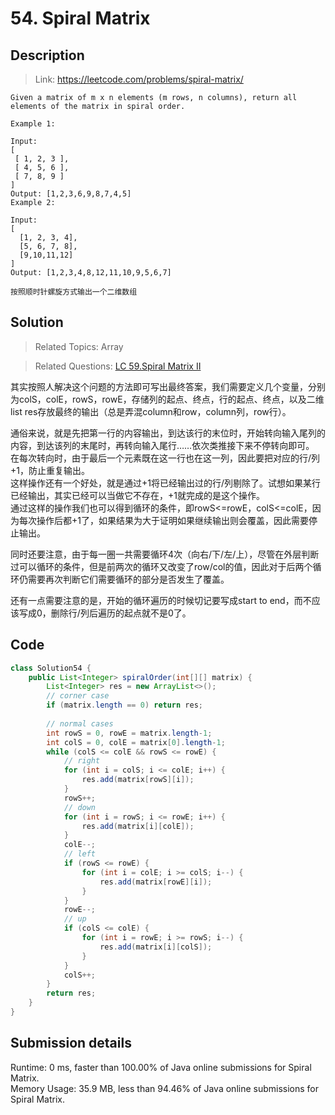 # 54. Spiral Matrix

## Description

> Link: https://leetcode.com/problems/spiral-matrix/

```
Given a matrix of m x n elements (m rows, n columns), return all elements of the matrix in spiral order.

Example 1:

Input:
[
 [ 1, 2, 3 ],
 [ 4, 5, 6 ],
 [ 7, 8, 9 ]
]
Output: [1,2,3,6,9,8,7,4,5]
Example 2:

Input:
[
  [1, 2, 3, 4],
  [5, 6, 7, 8],
  [9,10,11,12]
]
Output: [1,2,3,4,8,12,11,10,9,5,6,7]

按照顺时针螺旋方式输出一个二维数组

```


## Solution

> Related Topics: Array

> Related Questions: [LC 59.](https://leetcode.com/problems/spiral-matrix-ii/)[Spiral Matrix II](https://github.com/Zingg7/LeetCode/blob/master/59.%20Spiral%20Matrix%20II.md)

其实按照人解决这个问题的方法即可写出最终答案，我们需要定义几个变量，分别为colS，colE，rowS，rowE，存储列的起点、终点，行的起点、终点，以及二维list res存放最终的输出（总是弄混column和row，column列，row行）。<br>

通俗来说，就是先把第一行的内容输出，到达该行的末位时，开始转向输入尾列的内容，到达该列的末尾时，再转向输入尾行……依次类推接下来不停转向即可。<br>
在每次转向时，由于最后一个元素既在这一行也在这一列，因此要把对应的行/列+1，防止重复输出。<br>
这样操作还有一个好处，就是通过+1将已经输出过的行/列剔除了。试想如果某行已经输出，其实已经可以当做它不存在，+1就完成的是这个操作。<br>
通过这样的操作我们也可以得到循环的条件，即rowS<=rowE，colS<=colE，因为每次操作后都+1了，如果结果为大于证明如果继续输出则会覆盖，因此需要停止输出。<br>

同时还要注意，由于每一圈一共需要循环4次（向右/下/左/上），尽管在外层判断过可以循环的条件，但是前两次的循环又改变了row/col的值，因此对于后两个循环仍需要再次判断它们需要循环的部分是否发生了覆盖。<br>

还有一点需要注意的是，开始的循环遍历的时候切记要写成start to end，而不应该写成0，删除行/列后遍历的起点就不是0了。<br>

## Code

```java
class Solution54 {
    public List<Integer> spiralOrder(int[][] matrix) {
        List<Integer> res = new ArrayList<>();
        // corner case
        if (matrix.length == 0) return res;
        
        // normal cases
        int rowS = 0, rowE = matrix.length-1;
        int colS = 0, colE = matrix[0].length-1;
        while (colS <= colE && rowS <= rowE) {
            // right
            for (int i = colS; i <= colE; i++) {
                res.add(matrix[rowS][i]);
            }
            rowS++;
            // down
            for (int i = rowS; i <= rowE; i++) {
                res.add(matrix[i][colE]);
            }
            colE--;
            // left
            if (rowS <= rowE) {
                for (int i = colE; i >= colS; i--) {
                    res.add(matrix[rowE][i]);
                }
            }
            rowE--;
            // up
            if (colS <= colE) {
                for (int i = rowE; i >= rowS; i--) {
                    res.add(matrix[i][colS]);
                }
            }
            colS++;
        }
        return res;
    }
}
```


## Submission details
Runtime: 0 ms, faster than 100.00% of Java online submissions for Spiral Matrix.<br>
Memory Usage: 35.9 MB, less than 94.46% of Java online submissions for Spiral Matrix.
